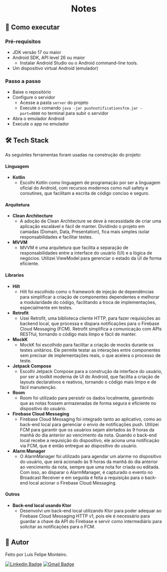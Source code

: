 <h1 align="center">Notes</h1>

## 🚀 Como executar

### Pré-requisitos

- JDK versão 17 ou maior
- Android SDK, API level 26 ou maior
  - Instalar Android Studio ou o Android command-line tools.
- Um dispositivo virtual Android (emulador)

### Passo a passo

- Baixe o repositório
- Configure o servidor
  - Acesse a pasta `server` do projeto
  - Execute o comando `java -jar pushnotificationsfcm.jar -port=8080` no terminal para subir o servidor
- Abra o emulador Android
- Execute o app no emulador

## 🛠 Tech Stack

As seguintes ferramentas foram usadas na construção do projeto:

#### Linguagem

- **Kotlin**
  - Escolhi Kotlin como linguagem de programação por ser a linguagem oficial do Android, com recursos modernos como null safety e coroutines, que facilitam a escrita de código conciso e seguro.

#### Arquitetura

- **Clean Architecture**
  - A adoção de Clean Architecture se deve à necessidade de criar uma aplicação escalável e fácil de manter. Dividindo o projeto em camadas (Domain, Data, Presentation), fica mais simples isolar responsabilidades e facilitar testes.
- **MVVM**
  - MVVM é uma arquitetura que facilita a separação de responsabilidades entre a interface do usuário (UI) e a lógica de negócios. Utilizei ViewModel para gerenciar o estado da UI de forma eficiente.

#### Libraries

- **Hilt**
  - Hilt foi escolhido como o framework de injeção de dependências para simplificar a criação de componentes dependentes e melhorar a modularidade do código, facilitando a troca de implementações, especialmente em testes.
- **Retrofit**
  - Usei Retrofit, uma biblioteca cliente HTTP, para fazer requisições ao backend local, que processa e dispara notificações para o Firebase Cloud Messaging (FCM). Retrofit simplifica a comunicação com APIs RESTful, tornando o código mais limpo e fácil de manter.
- **MockK**
  - MockK foi escolhido para facilitar a criação de mocks durante os testes unitários. Ele permite testar as interações entre componentes sem precisar de implementações reais, o que acelera o processo de teste.
- **Jetpack Compose**
  - Escolhi Jetpack Compose para a construção da interface do usuário, por ser a toolkit moderna de UI do Android, que facilita a criação de layouts declarativos e reativos, tornando o código mais limpo e de fácil manutenção.
- **Room**
  - Room foi utilizado para persistir os dados localmente, garantindo que as notas fossem armazenadas de forma segura e eficiente no dispositivo do usuário.
- **Firebase Cloud Messaging**
  - Firebase Cloud Messaging foi integrado tanto ao aplicativo, como ao back-end local para gerenciar o envio de notificações push. Utilizei FCM para garantir que os usuários sejam alertados às 9 horas da manhã do dia anterior ao vencimento da nota. Quando o back-end local recebe a requisição do dispositivo, ele aciona uma notificação via FCM, que é então entregue ao dispositivo do usuário.
- **Alarm Manager**
  - O AlarmManager foi utilizado para agendar um alarme no dispositivo do usuário, que será acionado às 9 horas da manhã do dia anterior ao vencimento da nota, sempre que uma nota for criada ou editada. Com isso, ao disparar o AlarmManager, é capturado o evento no Broadcast Receiver e em seguida é feita a requisição para o back-end local acionar o Firebase Cloud Messaging.
 
#### Outros

- **Back-end local usando Ktor**
  - Desenvolvi um back-end local utilizando Ktor para poder adequar ao Firebase Cloud Messaging HTTP v1, pois ele é necessário para guardar a chave da API do Firebase e servir como intermediário para solicitar as notificações para o FCM.

## 🦸 Autor

Feito por Luís Felipe Monteiro.

[![Linkedin Badge](https://img.shields.io/badge/LinkedIn-0077B5?style=for-the-badge&logo=linkedin&logoColor=white)](https://www.linkedin.com/in/luis-felipe-monteiro/)
[![Gmail Badge](https://img.shields.io/badge/Gmail-D14836?style=for-the-badge&logo=gmail&logoColor=white)](mailto:felipemonteirose@gmail.com)

